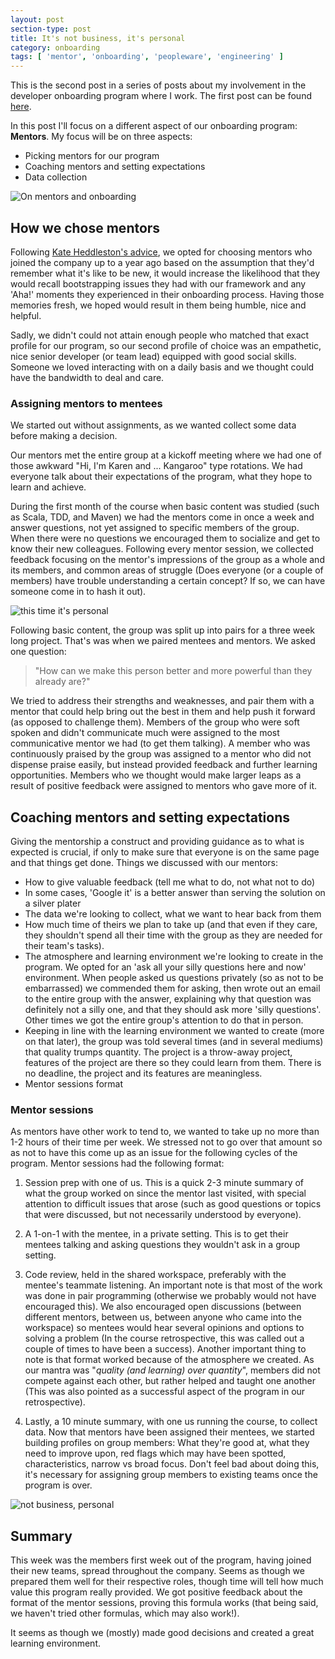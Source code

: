 ```yaml
---
layout: post
section-type: post
title: It's not business, it's personal
category: onboarding
tags: [ 'mentor', 'onboarding', 'peopleware', 'engineering' ]
---
```


This is the second post in a series of posts about my involvement in the developer onboarding program where I work. The first post can be found [here](https://karenmeep.github.io/on-boarding/2016/01/01/more-than-an-office.html).

In this post I'll focus on a different aspect of our onboarding program: **Mentors**. 
My focus will be on three aspects:

- Picking mentors for our program
- Coaching mentors and setting expectations
- Data collection 

![On mentors and onboarding](https://karenmeep.github.io/img/mentorsandonboarding.png)

## How we chose mentors

Following [Kate Heddleston's advice](https://kateheddleston.com/blog/onboarding-and-the-cost-of-team-debt), we opted for choosing mentors who joined the company up to a year ago based on the assumption that they'd remember what it's like to be new, it would increase the likelihood that they would recall bootstrapping issues they had with our framework and any 'Aha!' moments they experienced in their onboarding process. Having those memories fresh, we hoped would result in them being humble, nice and helpful. 

Sadly, we didn't could not attain enough people who matched that exact profile for our program, so our second profile of choice was an empathetic, nice senior developer (or team lead) equipped with good social skills. Someone we loved interacting with on a daily basis and we thought could have the bandwidth to deal and care. 

### Assigning mentors to mentees

We started out without assignments, as we wanted collect some data before making a decision. 

Our mentors met the entire group at a kickoff meeting where we had one of those awkward "Hi, I'm Karen and ... Kangaroo" type rotations. We had everyone talk about their expectations of the program, what they hope to learn and achieve. 

During the first month of the course when basic content was studied (such as Scala, TDD, and Maven) we had the mentors come in once a week and answer questions, not yet assigned to specific members of the group. When there were no questions we encouraged them to socialize and get to know their new colleagues. Following every mentor session, we collected feedback focusing on the mentor's impressions of the group as a whole and its members, and common areas of struggle (Does everyone (or a couple of members) have trouble understanding a certain concept? If so, we can have someone come in to hash it out).

![this time it's personal](https://karenmeep.github.io/img/personal.jpg)

Following basic content, the group was split up into pairs for a three week long project. That's was when we paired mentees and mentors. We asked one question:

> "How can we make this person better and more powerful than they already are?"

We tried to address their strengths and weaknesses, and pair them with a mentor that could help bring out the best in them and help push it forward (as opposed to challenge them). Members of the group who were soft spoken and didn't communicate much were assigned to the most communicative mentor we had (to get them talking). A member who was continuously praised by the group was assigned to a mentor who did not dispense praise easily, but instead provided feedback and further learning opportunities. Members who we thought would make larger leaps as a result of positive feedback were assigned to mentors who gave more of it.

## Coaching mentors and setting expectations

Giving the mentorship a construct and providing guidance as to what is expected is crucial, if only to make sure that everyone is on the same page and that things get done. 
Things we discussed with our mentors: 

- How to give valuable feedback (tell me what to do, not what not to do)
- In some cases, 'Google it' is a better answer than serving the solution on a silver plater
- The data we're looking to collect, what we want to hear back from them
- How much time of theirs we plan to take up (and that even if they care, they shouldn't spend all their time with the group as they are needed for their team's tasks). 
- The atmosphere and learning environment we're looking to create in the program. We opted for an 'ask all your silly questions here and now' environment. When people asked us questions privately (so as not to be embarrassed) we commended them for asking, then wrote out an email to the entire group with the answer, explaining why that question was definitely not a silly one, and that they should ask more 'silly questions'. Other times we got the entire group's attention to do that in person.
- Keeping in line with the learning environment we wanted to create (more on that later), the group was told several times (and in several mediums) that quality trumps quantity. The project is a throw-away project, features of the project are there so they could learn from them. There is no deadline, the project and its features are meaningless.
- Mentor sessions format

### Mentor sessions

As mentors have other work to tend to, we wanted to take up no more than 1-2 hours of their time per week. We stressed not to go over that amount so as not to have this come up as an issue for the following cycles of the program. Mentor sessions had the following format:

1. Session prep with one of us. This is a quick 2-3 minute summary of what the group worked on since the mentor last visited, with special attention to difficult issues that arose (such as good questions or topics that were discussed, but not necessarily understood by everyone).

2. A 1-on-1 with the mentee, in a private setting. This is to get their mentees talking and asking questions they wouldn't ask in a group setting. 

3. Code review, held in the shared workspace, preferably with the mentee's teammate listening. An important note is that most of the work was done in pair programming (otherwise we probably would not have encouraged this). We also encouraged open discussions (between different mentors, between us, between anyone who came into the workspace) so mentees would hear several opinions and options to solving a problem (In the course retrospective, this was called out a couple of times to have been a success). Another important thing to note is that format worked because of the atmosphere we created. As our mantra was "*quality (and learning) over quantity*", members did not compete against each other, but rather helped and taught one another (This was also pointed as a successful aspect of the program in our retrospective).

4. Lastly, a 10 minute summary, with one us running the course, to collect data. Now that mentors have been assigned their mentees, we started building profiles on group members: What they're good at, what they need to improve upon, red flags which may have been spotted, characteristics, narrow vs broad focus. Don't feel bad about doing this, it's necessary for assigning group members to existing teams once the program is over.

![not business, personal](https://karenmeep.github.io/img/businesspersonal.jpg)


## Summary

This week was the members first week out of the program, having joined their new teams, spread throughout the company. Seems as though we prepared them well for their respective roles, though time will tell how much value this program really provided. We got positive feedback about the format of the mentor sessions, proving  this formula works (that being said, we haven't tried other formulas, which may also work!). 

It seems as though we (mostly) made good decisions and created a great learning environment. 









